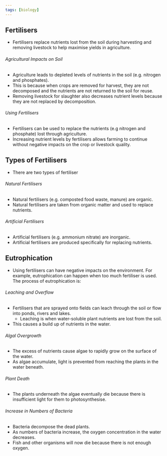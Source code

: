 ```yaml
---
tags: [biology]
---
```

## Fertilisers
- Fertilisers replace nutrients lost from the soil during harvesting and removing livestock to help maximise yields in agriculture.

###### Agricultural Impacts on Soil
- Agriculture leads to depleted levels of nutrients in the soil (e.g. nitrogen and phosphates).
- This is because when crops are removed for harvest, they are not decomposed and the nutrients are not returned to the soil for reuse.
- Removing livestock for slaughter also decreases nutrient levels because they are not replaced by decomposition.

###### Using Fertilisers
- Fertilisers can be used to replace the nutrients (e.g nitrogen and phosphate) lost through agriculture.
- Increasing nutrient levels by fertilisers allows farming to continue without negative impacts on the crop or livestock quality.

## Types of Fertilisers
- There are two types of fertiliser

###### Natural Fertilisers
- Natural fertilisers (e.g. composted food waste, manure) are organic.
- Natural fertilisers are taken from organic matter and used to replace nutrients.

###### Artificial Fertilisers
- Artificial fertilisers (e.g. ammonium nitrate) are inorganic.
- Artificial fertilisers are produced specifically for replacing nutrients.

## Eutrophication
- Using fertilisers can have negative impacts on the environment. For example, eutrophication can happen when too much fertiliser is used. The process of eutrophication is:

###### Leaching and Overflow
- Fertilisers that are sprayed onto fields can leach through the soil or flow into ponds, rivers and lakes.
    - Leaching is when water-soluble plant nutrients are lost from the soil.
- This causes a build up of nutrients in the water.

###### Algal Overgrowth
- The excess of nutrients cause algae to rapidly grow on the surface of the water.
- As algae accumulate, light is prevented from reaching the plants in the water beneath.

###### Plant Death
- The plants underneath the algae eventually die because there is insufficient light for them to photosynthesise.

###### Increase in Numbers of Bacteria
- Bacteria decompose the dead plants.
- As numbers of bacteria increase, the oxygen concentration in the water decreases.
- Fish and other organisms will now die because there is not enough oxygen.
